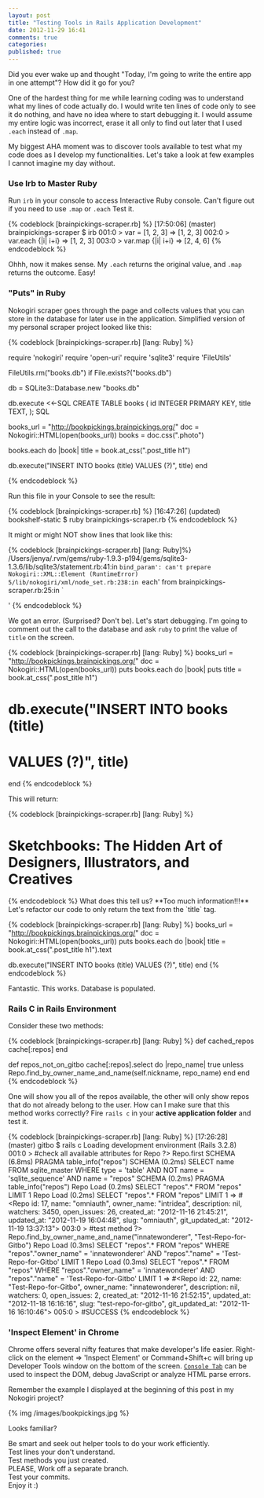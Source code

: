 ```yaml
---
layout: post
title: "Testing Tools in Rails Application Development"
date: 2012-11-29 16:41
comments: true
categories: 
published: true 
---
```


Did you ever wake up and thought "Today, I'm going to write the entire app in one attempt"? How did it go for you?

One of the hardest thing for me while learning coding was to understand what my lines of code actually do. I would write ten lines of code only to see it do nothing, and have no idea where to start debugging it. I would assume my entire logic was incorrect, erase it all only to find out later that I used `.each` instead of `.map`.

<!-- more -->

My biggest AHA moment was to discover tools available to test what my code does as I develop my functionalities. Let's take a look at few examples I cannot imagine my day without.

### Use Irb to Master Ruby ###

Run `irb` in your console to access Interactive Ruby console. Can't figure out if you need to use `.map` or `.each` Test it.

{% codeblock [brainpickings-scraper.rb] %}
[17:50:06] (master) brainpickings-scraper
$ irb
001:0 > var = [1, 2, 3]
=> [1, 2, 3]
002:0 > var.each {|i| i+i}
=> [1, 2, 3]
003:0 > var.map {|i| i+i}
=> [2, 4, 6]
{% endcodeblock %}

Ohhh, now it makes sense. My `.each` returns the original value, and `.map` returns the outcome. Easy!

### "Puts" in Ruby ###

Nokogiri scraper goes through the page and collects values that you can store in the database for later use in the application. Simplified version of my personal scraper project looked like this:

{% codeblock [brainpickings-scraper.rb] [lang: Ruby] %}

require 'nokogiri'
require 'open-uri'
require 'sqlite3'
require 'FileUtils'

FileUtils.rm("books.db") if File.exists?("books.db")

db = SQLite3::Database.new "books.db"

db.execute <<-SQL
  CREATE TABLE books (
    id INTEGER PRIMARY KEY,
    title TEXT,
  );
SQL

books_url = "http://bookpickings.brainpickings.org/"
doc = Nokogiri::HTML(open(books_url))
books = doc.css(".photo")

books.each do |book|
  title = book.at_css(".post_title h1")

  db.execute("INSERT INTO books (title) 
                VALUES (?)", title)
end

{% endcodeblock %}

Run this file in your Console to see the result:

{% codeblock [brainpickings-scraper.rb] %}
[16:47:26] (updated) bookshelf-static
$ ruby brainpickings-scraper.rb
{% endcodeblock %}

It might or might NOT show lines that look like this:

{% codeblock [brainpickings-scraper.rb] [lang: Ruby]%}
/Users/jenya/.rvm/gems/ruby-1.9.3-p194/gems/sqlite3-1.3.6/lib/sqlite3/statement.rb:41:in `bind_param': can't prepare Nokogiri::XML::Element (RuntimeError)
  5/lib/nokogiri/xml/node_set.rb:238:in `each'
  from brainpickings-scraper.rb:25:in `<main>'
{% endcodeblock %}

We got an error. (Surprised? Don't be). Let's start debugging.
I'm going to comment out the call to the database and ask `ruby` to print the value of `title` on the screen.

{% codeblock [brainpickings-scraper.rb] [lang: Ruby] %}
books_url = "http://bookpickings.brainpickings.org/"
doc = Nokogiri::HTML(open(books_url))
puts 
books.each do |book|
   puts title = book.at_css(".post_title h1")

#   db.execute("INSERT INTO books (title) 
#                 VALUES (?)", title)
end
{% endcodeblock %}

This will return:

{% codeblock [brainpickings-scraper.rb] [lang: Ruby] %}
<h1>Sketchbooks: The Hidden Art of Designers, Illustrators, and Creatives</h1>
{% endcodeblock %}
What does this tell us? **Too much information!!!** Let's refactor our code to only return the text from the `title` tag.

{% codeblock [brainpickings-scraper.rb] [lang: Ruby] %}
books_url = "http://bookpickings.brainpickings.org/"
doc = Nokogiri::HTML(open(books_url))
puts 
books.each do |book|
   title = book.at_css(".post_title h1").text

   db.execute("INSERT INTO books (title) 
                 VALUES (?)", title)
end
{% endcodeblock %}

Fantastic. This works. Database is populated.


### Rails C in Rails Environment ###

Consider these two methods:

{% codeblock [brainpickings-scraper.rb] [lang: Ruby] %}
def cached_repos
  cache[:repos]
end

def repos_not_on_gitbo
  cache[:repos].select do |repo_name|
    true unless Repo.find_by_owner_name_and_name(self.nickname, repo_name)
  end
end
{% endcodeblock %}

One will show you all of the repos available, the other will only show repos that do not already belong to the user. How can I make sure that this method works correctly? Fire `rails c` in your **active application folder** and test it.

{% codeblock [brainpickings-scraper.rb] [lang: Ruby] %}
[17:26:28] (master) gitbo
$ rails c
 Loading development environment (Rails 3.2.8)
001:0 >  #check all available attributes for Repo
?>                                    Repo.first
  SCHEMA (6.8ms)  PRAGMA table_info("repos")
  SCHEMA (0.2ms)   SELECT name FROM sqlite_master WHERE type = 'table' AND NOT name = 'sqlite_sequence' AND name = "repos"
  SCHEMA (0.2ms)  PRAGMA table_info("repos")
  Repo Load (0.2ms)  SELECT "repos".* FROM "repos" LIMIT 1
  Repo Load (0.2ms)  SELECT "repos".* FROM "repos" LIMIT 1
=> #<Repo id: 17, name: "omniauth", owner_name: "intridea", description: nil, watchers: 3450, open_issues: 26, created_at: "2012-11-16 21:45:21", updated_at: "2012-11-19 16:04:48", slug: "omniauth", git_updated_at: "2012-11-19 13:37:13">
003:0 > #test method
?>                                    Repo.find_by_owner_name_and_name("innatewonderer", "Test-Repo-for-Gitbo")
  Repo Load (0.3ms)  SELECT "repos".* FROM "repos" WHERE "repos"."owner_name" = 'innatewonderer' AND "repos"."name" = 'Test-Repo-for-Gitbo' LIMIT 1
  Repo Load (0.3ms)  SELECT "repos".* FROM "repos" WHERE "repos"."owner_name" = 'innatewonderer' AND "repos"."name" = 'Test-Repo-for-Gitbo' LIMIT 1
=> #<Repo id: 22, name: "Test-Repo-for-Gitbo", owner_name: "innatewonderer", description: nil, watchers: 0, open_issues: 2, created_at: "2012-11-16 21:52:15", updated_at: "2012-11-18 16:16:16", slug: "test-repo-for-gitbo", git_updated_at: "2012-11-16 16:10:46">
005:0 > #SUCCESS
{% endcodeblock %}

### 'Inspect Element' in Chrome ###

Chrome offers several nifty features that make developer's life easier. Right-click on the element => 'Inspect Element' or Command+Shift+c will bring up Developer Tools window on the bottom of the screen. [`Console Tab`](https://developers.google.com/chrome-developer-tools/docs/console) can be used to inspect the DOM, debug JavaScript or analyze HTML parse errors.

Remember the example I displayed at the beginning of this post in my Nokogiri project?

{% img /images/bookpickings.jpg %}

Looks familiar?

Be smart and seek out helper tools to do your work efficiently.  
Test lines your don't understand.  
Test methods you just created.  
PLEASE, Work off a separate branch.  
Test your commits.  
Enjoy it :)  
